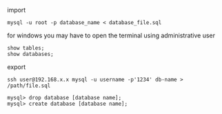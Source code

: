 import 
```
mysql -u root -p database_name < database_file.sql
```

for windows you may have to open the terminal using administrative user

```
show tables; 
show databases; 
```


export 
```
ssh user@192.168.x.x mysql -u username -p'1234' db-name > /path/file.sql
```

```
mysql> drop database [database name]; 
mysql> create database [database name];
```
